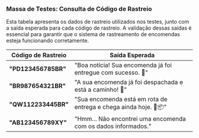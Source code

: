 ### **Massa de Testes: Consulta de Código de Rastreio**

Esta tabela apresenta os dados de rastreio utilizados nos testes, junto com a saída esperada para cada código de rastreio. A validação dessas saídas é essencial para garantir que o sistema de rastreamento de encomendas esteja funcionando corretamente.

| **Código de Rastreio** | **Saída Esperada**                                               |
| ---------------------- | ---------------------------------------------------------------  |
| **"PD123456785BR"**    | "Boa notícia! Sua encomenda já foi entregue com sucesso. 🎉"     |
| **"BR987654321BR"**    | "A sua encomenda já foi despachada e está a caminho! 🚚"         |
| **"QW112233445BR"**    | "Sua encomenda está em rota de entrega e chega ainda hoje. 👀📦" |
| **"AB123456789XY"**    | "Hmm... Não encontrei uma encomenda com os dados informados."     |